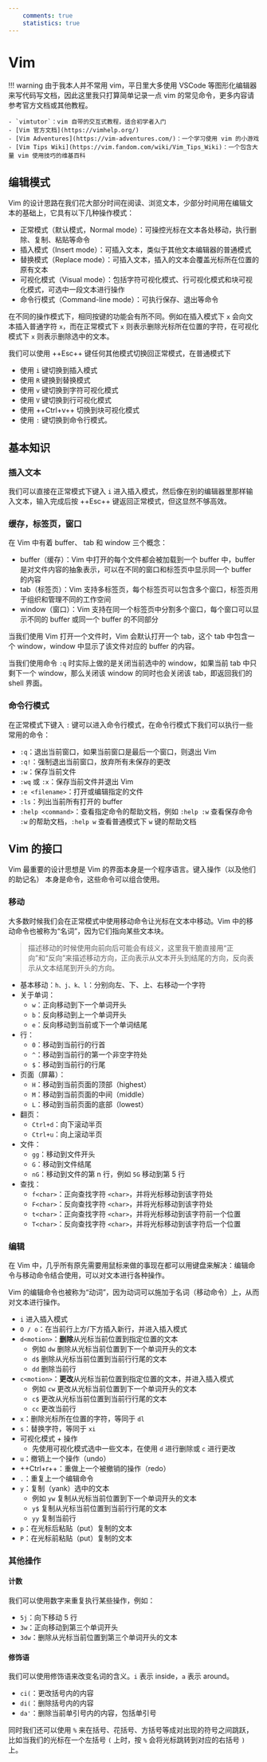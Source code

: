 ```yaml
---
    comments: true
    statistics: true
---
```


# Vim

!!! warning
    由于我本人并不常用 vim，平日里大多使用 VSCode 等图形化编辑器来写代码写文档，因此这里我只打算简单记录一点 vim 的常见命令，更多内容请参考官方文档或其他教程。

    - `vimtutor`：vim 自带的交互式教程，适合初学者入门
    - [Vim 官方文档](https://vimhelp.org/)
    - [Vim Adventures](https://vim-adventures.com/)：一个学习使用 vim 的小游戏
    - [Vim Tips Wiki](https://vim.fandom.com/wiki/Vim_Tips_Wiki)：一个包含大量 vim 使用技巧的维基百科

## 编辑模式

Vim 的设计思路在我们花大部分时间在阅读、浏览文本，少部分时间用在编辑文本的基础上，它具有以下几种操作模式：

- 正常模式（默认模式，Normal mode）：可操控光标在文本各处移动，执行删除、复制、粘贴等命令
- 插入模式（Insert mode）：可插入文本，类似于其他文本编辑器的普通模式
- 替换模式（Replace mode）：可插入文本，插入的文本会覆盖光标所在位置的原有文本
- 可视化模式（Visual mode）：包括字符可视化模式、行可视化模式和块可视化模式，可选中一段文本进行操作
- 命令行模式（Command-line mode）：可执行保存、退出等命令

在不同的操作模式下，相同按键的功能会有所不同。例如在插入模式下 `x` 会向文本插入普通字符 `x`，而在正常模式下 `x` 则表示删除光标所在位置的字符，在可视化模式下 `x` 则表示删除选中的文本。

我们可以使用 ++Esc++ 键任何其他模式切换回正常模式，在普通模式下

- 使用 `i` 键切换到插入模式
- 使用 `R` 键换到替换模式
- 使用 `v` 键切换到字符可视化模式
- 使用 `V` 键切换到行可视化模式
- 使用 ++Ctrl+v++ 切换到块可视化模式
- 使用 `:` 键切换到命令行模式。

## 基本知识

### 插入文本

我们可以直接在正常模式下键入 `i` 进入插入模式，然后像在别的编辑器里那样输入文本，输入完成后按 ++Esc++ 键返回正常模式，但这显然不够高效。

### 缓存，标签页，窗口

在 Vim 中有着 buffer、 tab 和 window 三个概念：

- buffer（缓存）：Vim 中打开的每个文件都会被加载到一个 buffer 中，buffer 是对文件内容的抽象表示，可以在不同的窗口和标签页中显示同一个 buffer 的内容
- tab（标签页）：Vim 支持多标签页，每个标签页可以包含多个窗口，标签页用于组织和管理不同的工作空间
- window（窗口）：Vim 支持在同一个标签页中分割多个窗口，每个窗口可以显示不同的 buffer 或同一个 buffer 的不同部分

当我们使用 Vim 打开一个文件时，Vim 会默认打开一个 tab，这个 tab 中包含一个 window，window 中显示了该文件对应的 buffer 的内容。

当我们使用命令 `:q` 时实际上做的是关闭当前选中的 window，如果当前 tab 中只剩下一个 window，那么关闭该 window 的同时也会关闭该 tab，即返回我们的 shell 界面。

### 命令行模式

在正常模式下键入 `:` 键可以进入命令行模式，在命令行模式下我们可以执行一些常用的命令：

- `:q`：退出当前窗口，如果当前窗口是最后一个窗口，则退出 Vim
- `:q!`：强制退出当前窗口，放弃所有未保存的更改
- `:w`：保存当前文件
- `:wq` 或 `:x`：保存当前文件并退出 Vim
- `:e <filename>`：打开或编辑指定的文件
- `:ls`：列出当前所有打开的 buffer
- `:help <command>`：查看指定命令的帮助文档，例如 `:help :w` 查看保存命令 `:w` 的帮助文档，`:help w` 查看普通模式下 `w` 键的帮助文档

## Vim 的接口

Vim 最重要的设计思想是 Vim 的界面本身是一个程序语言。键入操作（以及他们的助记名） 本身是命令，这些命令可以组合使用。

### 移动

大多数时候我们会在正常模式中使用移动命令让光标在文本中移动。Vim 中的移动命令也被称为“名词”，因为它们指向某些文本块。

> 描述移动的时候使用向前向后可能会有歧义，这里我干脆直接用“正向”和“反向”来描述移动方向，正向表示从文本开头到结尾的方向，反向表示从文本结尾到开头的方向。

- 基本移动：`h、j、k、l`：分别向左、下、上、右移动一个字符
- 关于单词：
    - `w`：正向移动到下一个单词开头
    - `b`：反向移动到上一个单词开头
    - `e`：反向移动到当前或下一个单词结尾
- 行：
    - `0`：移动到当前行的行首
    - `^`：移动到当前行的第一个非空字符处
    - `$`：移动到当前行的行尾
- 页面（屏幕）：
    - `H`：移动到当前页面的顶部（highest）
    - `M`：移动到当前页面的中间（middle）
    - `L`：移动到当前页面的底部（lowest）
- 翻页：
    - `Ctrl+d`：向下滚动半页
    - `Ctrl+u`：向上滚动半页
- 文件：
    - `gg`：移动到文件开头
    - `G`：移动到文件结尾
    - `nG`：移动到文件的第 n 行，例如 `5G` 移动到第 5 行
- 查找：
    - `f<char>`：正向查找字符 `<char>`，并将光标移动到该字符处
    - `F<char>`：反向查找字符 `<char>`，并将光标移动到该字符处
    - `t<char>`：正向查找字符 `<char>`，并将光标移动到该字符前一个位置
    - `T<char>`：反向查找字符 `<char>`，并将光标移动到该字符后一个位置

### 编辑

在 Vim 中，几乎所有原先需要用鼠标来做的事现在都可以用键盘来解决：编辑命令与移动命令结合使用，可以对文本进行各种操作。

Vim 的编辑命令也被称为“动词”，因为动词可以施加于名词（移动命令）上，从而对文本进行操作。

- `i` 进入插入模式
- `O / o`：在当前行上方/下方插入新行，并进入插入模式
- `d<motion>`：**删除**从光标当前位置到指定位置的文本
    - 例如 `dw` 删除从光标当前位置到下一个单词开头的文本
    - `d$` 删除从光标当前位置到当前行行尾的文本
    - `dd` 删除当前行
- `c<motion>`：**更改**从光标当前位置到指定位置的文本，并进入插入模式
    - 例如 `cw` 更改从光标当前位置到下一个单词开头的文本
    - `c$` 更改从光标当前位置到当前行行尾的文本
    - `cc` 更改当前行
- `x`：删除光标所在位置的字符，等同于 `dl`
- `s`：替换字符，等同于 `xi`
- 可视化模式 + 操作
    - 先使用可视化模式选中一些文本，在使用 `d` 进行删除或 `c` 进行更改
- `u`：撤销上一个操作（undo）
- ++Ctrl+r++：重做上一个被撤销的操作（redo）
- `.`：重复上一个编辑命令
- `y`：复制（yank）选中的文本
    - 例如 `yw` 复制从光标当前位置到下一个单词开头的文本
    - `y$` 复制从光标当前位置到当前行行尾的文本
    - `yy` 复制当前行
- `p`：在光标后粘贴（put）复制的文本
- `P`：在光标前粘贴（put）复制的文本

### 其他操作

#### 计数

我们可以使用数字来重复执行某些操作，例如：

- `5j`：向下移动 5 行
- `3w`：正向移动到第三个单词开头
- `3dw`：删除从光标当前位置到第三个单词开头的文本

#### 修饰语

我们可以使用修饰语来改变名词的含义。`i` 表示 inside，`a` 表示 around。

- `ci(`：更改括号内的内容
- `di(`：删除括号内的内容
- `da'`：删除当前单引号内的内容，包括单引号

同时我们还可以使用 `%` 来在括号、花括号、方括号等成对出现的符号之间跳跃，比如当我们的光标在一个左括号 `(` 上时，按 `%` 会将光标跳转到对应的右括号 `)` 上。

